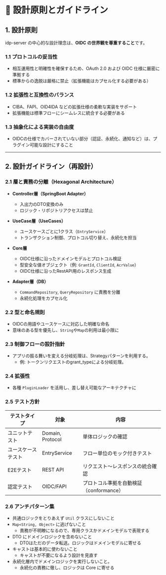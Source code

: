 # 🧭 設計原則とガイドライン

## 1. 設計原則

idp-server の中心的な設計理念は、**OIDC の世界観を尊重すること**です。

### 1.1 プロトコルの妥当性

* 相互運用性と明確性を確保するため、OAuth 2.0 および OIDC 仕様に厳密に準拠する
* 標準からの逸脱は厳格に禁止（拡張機能はカプセル化する必要がある）

### 1.2 拡張性と互換性のバランス

* CIBA、FAPI、OID4IDA などの拡張仕様の柔軟な実装をサポート
* 拡張機能は標準フローにシームレスに統合する必要がある

### 1.3 抽象化による実装の自由度

* OIDCの仕様でカバーされていない部分（認証、永続化、通知など）は、プラグイン可能な設計にすること

---

## 2. 設計ガイドライン（再設計）

### 2.1 層と責務の分離（Hexagonal Architecture）

* **Controller層（SpringBoot Adapter）**

    * 入出力のDTO変換のみ
    * ロジック・リポジトリアクセスは禁止

* **UseCase層（UseCases）**

    * ユースケースごとに1クラス（`EntryService`）
    * トランザクション制御、プロトコル切り替え、永続化を担当

* **Core層**

    * OIDC仕様に沿ったドメインモデルとプロトコル検証
    * 型安全な値オブジェクト（例: `GrantId`, `ClientId`, `AcrValue`）
    * OIDC仕様に沿ったRestAPI用のレスポンス生成

* **Adapter層（DB）**

    * `CommandRepository`, `QueryRepository` に責務を分離
    * 永続化処理をカプセル化

### 2.2 型と命名規則

* OIDCの用語やユースケースに対応した明確な命名
* 意味のある型を優先し、`String`や`Map`の利用は最小限に

### 2.3 制御フローの設計指針

* アプリの振る舞いを変える分岐処理は、Strategyパターンを利用する。
    * 例: トークンリクエストのgrant_typeによる分岐処理。

### 2.4 拡張性

* 各種 `PluginLoader` を活用し、差し替え可能なアーキテクチャに

### 2.5 テスト方針

| テストタイプ    | 対象               | 内容                        |
|-----------|------------------|---------------------------|
| ユニットテスト   | Domain, Protocol | 単体ロジックの確認                 |
| ユースケーステスト | EntryService     | フロー単位のモック付きテスト            |
| E2Eテスト    | REST API         | リクエスト〜レスポンスの統合確認          |
| 認定テスト     | OIDC/FAPI        | プロトコル準拠を自動検証（conformance） |

### 2.6 アンチパターン集

* 共通ロジックをとりあえず `Util` クラスにしないこと
* `Map<String, Object>` に逃げないこと
    * 責務が不明瞭になるので、専用クラスかドメインモデルで表現する
* DTO にドメインロジックを含めないこと
    * DTOはただのデータ転送。ロジックはドメインモデルに寄せる
* キャストは基本的に使わないこと
    * キャストが不要になるよう設計を見直す
* 永続化層内でドメインロジックを実行しないこと。
    * 永続化の責務に徹し、ロジックは Core に寄せる
